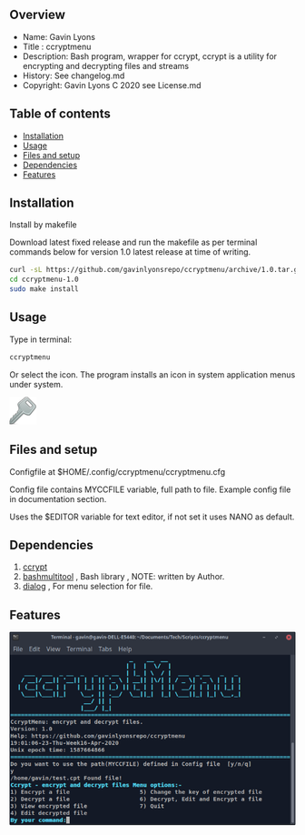
Overview
--------------------------------------------
* Name: Gavin Lyons
* Title : ccryptmenu
* Description: Bash program, wrapper for ccrypt,  ccrypt is a utility for encrypting and decrypting files and streams
* History: See changelog.md
* Copyright: Gavin Lyons C 2020 see License.md

Table of contents
---------------------------

  * [Installation](#installation)
  * [Usage](#usage)
  * [Files and setup](#files-and-setup)
  * [Dependencies](#dependencies)
  * [Features](#features)


Installation
-----------------------------------------------

Install by makefile

Download latest fixed release and run the makefile as per 
terminal commands below for version 1.0 latest release at time of writing.

```sh
curl -sL https://github.com/gavinlyonsrepo/ccryptmenu/archive/1.0.tar.gz | tar xz
cd ccryptmenu-1.0
sudo make install
```

Usage
-------------------------------------------
Type in terminal:

```sh
ccryptmenu
```

Or select the icon.
The program installs an icon in system application menus under system.

﻿![icon](https://raw.githubusercontent.com/gavinlyonsrepo/ccryptmenu/master/desktop/ccryptmenuicon.png)


Files and setup
-----------------------------------------

Configfile at $HOME/.config/ccryptmenu/ccryptmenu.cfg

Config file contains MYCCFILE variable, full path to file.
Example config file in documentation section.

Uses the $EDITOR variable for text editor, if not set it uses NANO as default.

Dependencies
-------------------------------------

1. [ccrypt](http://ccrypt.sourceforge.net/) 
2. [bashmultitool](https://github.com/gavinlyonsrepo/bashmultitool) , Bash library , NOTE: written by Author.
3. [dialog](https://www.linuxjournal.com/article/2807) , For menu selection for file.

Features
----------------------

﻿![ss](https://raw.githubusercontent.com/gavinlyonsrepo/ccryptmenu/master/screenshot/Screenshot.png)

